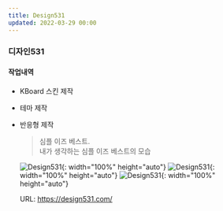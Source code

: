 ```yaml
---
title: Design531 
updated: 2022-03-29 00:00
---
```


### 디자인531
  
#### 작업내역
- KBoard 스킨 제작
- 테마 제작
- 반응형 제작
  
	>심플 이즈 베스트.  
	>내가 생각하는 심플 이즈 베스트의 모습
 
	![Design531](https://github.com/project0210/project0210.github.io/blob/master/_posts/images/design531/001.png?raw=true){: width="100%" height="auto"}
	![Design531](https://github.com/project0210/project0210.github.io/blob/master/_posts/images/design531/002.png?raw=true){: width="100%" height="auto"}
	![Design531](https://github.com/project0210/project0210.github.io/blob/master/_posts/images/design531/003.png?raw=true){: width="100%" height="auto"}
  
	URL: https://design531.com/
